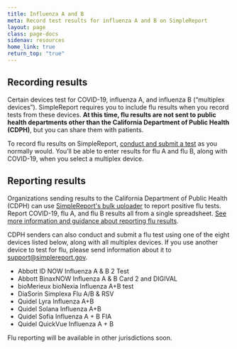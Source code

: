```yaml
---
title: Influenza A and B
meta: Record test results for influenza A and B on SimpleReport
layout: page
class: page-docs
sidenav: resources
home_link: true
return_top: "true"
---
```


## Recording results
Certain devices test for COVID-19, influenza A, and influenza B (“multiplex devices”). SimpleReport requires you to include flu results when you record tests from these devices. **At this time, flu results are not sent to public health departments other than the California Department of Public Health (CDPH)**, but you can share them with patients.

To record flu results on SimpleReport, [conduct and submit a test](https://www.simplereport.gov/using-simplereport/conduct-and-submit-tests/) as you normally would. You’ll be able to enter results for flu A and flu B, along with COVID-19, when you select a multiplex device. 

## Reporting results
Organizations sending results to the California Department of Public Health (CDPH) can use [SimpleReport's bulk uploader](https://www.simplereport.gov/using-simplereport/report-test-results/bulk-upload-results/) to report positive flu tests. Report COVID-19, flu A, and flu B results all from a single spreadsheet. [See more information and guidance about reporting flu results](https://www.simplereport.gov/assets/resources/bulk_results_upload_guide-flu_pilot.pdf). 

CDPH senders can also conduct and submit a flu test using one of the eight devices listed below, along with all multiplex devices. If you use another device to test for flu, please send information about it to support@simplereport.gov. 
- Abbott ID NOW Influenza A & B 2 Test
- Abbott BinaxNOW Influenza A & B Card 2 and DIGIVAL
- bioMerieux bioNexia Influenza A+B test
- DiaSorin Simplexa Flu A/B & RSV
- Quidel Lyra Influenza A+B
- Quidel Solana Influenza A+B
- Quidel Sofia Influenza A + B FIA
- Quidel QuickVue Influenza A + B

Flu reporting will be available in other jurisdictions soon. 
